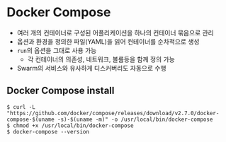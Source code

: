 # Docker Compose

- 여러 개의 컨테이너로 구성된 어플리케이션을 하나의 컨테이너 묶음으로 관리
- 옵션과 환경을 정의한 파일(YAML)을 읽어 컨테이너를 순차적으로 생성
- `run`의 옵션을 그대로 사용 가능
    - 각 컨테이너의 의존성, 네트워크, 볼륨등을 함께 정의 가능
- Swarm의 서비스와 유사하게 디스커버리도 자동으로 수행

## Docker Compose install
```shell
$ curl -L "https://github.com/docker/compose/releases/download/v2.7.0/docker-compose-$(uname -s)-$(uname -m)" -o /usr/local/bin/docker-compose
$ chmod +x /usr/local/bin/docker-compose
$ docker-compose --version
```